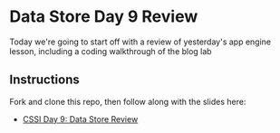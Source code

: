 # Data Store Day 9 Review

Today we're going to start off with a review of yesterday's app engine lesson, including a coding walkthrough of the blog lab

## Instructions
Fork and clone this repo, then follow along with the slides here:
* [CSSI Day 9: Data Store Review](https://docs.google.com/presentation/d/1U-0rsOVgE4BAPbebZaldWg5VXnJ8eabaMRA21N2XePo/edit#slide=id.gc45306298_1_1242)

